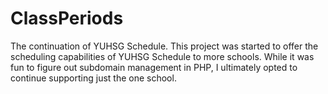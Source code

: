 # ClassPeriods
The continuation of YUHSG Schedule.
This project was started to offer the scheduling capabilities of YUHSG Schedule to more schools. While it was fun to figure out subdomain management in PHP, I ultimately opted to continue supporting just the one school.

